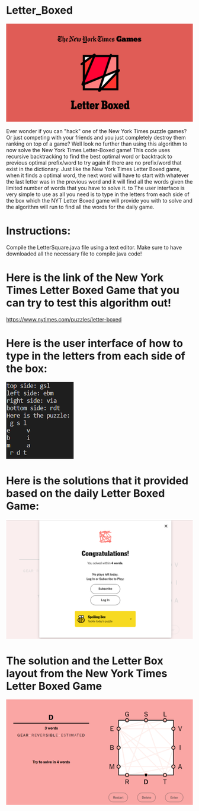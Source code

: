 # Letter_Boxed
![Description of the image](img/NYT.png)

Ever wonder if you can "hack" one of the New York Times puzzle games? Or just competing with your friends and you just completely destroy them ranking on top of a game? Well look no further than using this algorithm to now solve the New York Times Letter-Boxed game! This code uses recursive backtracking to find the best optimal word or backtrack to previous optimal prefix/word to try again if there are no prefix/word that exist in the dictionary. Just like the New York Times Letter Boxed game, when it finds a optimal word, the next word will have to start with whatever the last letter was in the previous word and it will find all the words given the limited number of words that you have to solve it. to The user interface is very simple to use as all you need is to type in the letters from each side of the box which the NYT Letter Boxed game will provide you with to solve and the algorithm will run to find all the words for the daily game.

# Instructions: 
Compile the LetterSquare.java file using a text editor. Make sure to have downloaded all the necessary file to compile java code!

# Here is the link of the New York Times Letter Boxed Game that you can try to test this algorithm out!

https://www.nytimes.com/puzzles/letter-boxed

# Here is the user interface of how to type in the letters from each side of the box:
![Description of the image](img/letterbox.png)
# Here is the solutions that it provided based on the daily Letter Boxed Game:
![Description of the image](img/solved.png)
# The solution and the Letter Box layout from the New York Times Letter Boxed Game
![Description of the image](img/solved1.png)
